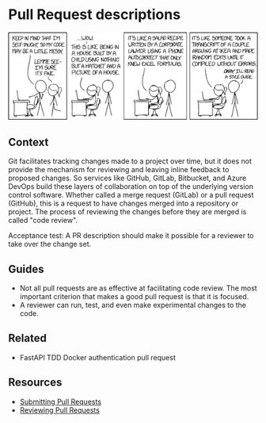 # Pull Request descriptions

[![Code Quality](img/code_quality.png)](https://xkcd.com/1513/)

## Context

Git facilitates tracking changes made to a project over time, but it does not provide the mechanism for reviewing and 
leaving inline feedback to proposed changes. So services like GitHub, GitLab, Bitbucket, and Azure DevOps build these 
layers of collaboration on top of the underlying version control software.
Whether called a merge request (GitLab) or a pull request (GitHub), this is a request to have changes merged into a 
repository or project. The process of reviewing the changes before they are merged is called "code review".

Acceptance test: A PR description should make it possible for a reviewer to take over the change set.

## Guides

* Not all pull requests are as effective at facilitating code review. The most important criterion that makes a good pull request is that it is focused.
* A reviewer can run, test, and even make experimental changes to the code.

## Related

* FastAPI TDD Docker authentication pull request

## Resources

* [Submitting Pull Requests](https://chelseatroy.com/2019/12/13/async-collaboration-1-submitting-pull-requests/)
* [Reviewing Pull Requests](https://chelseatroy.com/2019/12/18/reviewing-pull-requests/)